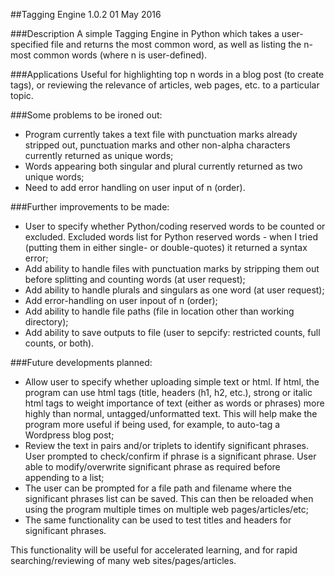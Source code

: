 ##Tagging Engine 1.0.2
01 May 2016

###Description
A simple Tagging Engine in Python which takes a user-specified file and
returns the most common word, as well as listing the n-most common words
(where n is user-defined).

###Applications
Useful for highlighting top n words in a blog post (to create tags), or
reviewing the relevance of articles, web pages, etc. to a particular topic.

###Some problems to be ironed out:
* Program currently takes a text file with punctuation marks already stripped out, punctuation marks and other non-alpha characters currently returned as unique words;
* Words appearing both singular and plural currently returned as two unique words;
* Need to add error handling on user input of n (order).

###Further improvements to be made:
* User to specify whether Python/coding reserved words to be counted or excluded. Excluded words list for Python reserved words - when I tried (putting them in either single- or double-quotes) it returned a syntax error;
* Add ability to handle files with punctuation marks by stripping them out before splitting and counting words (at user request);
* Add ability to handle plurals and singulars as one word  (at user request);
* Add error-handling on user inpout of n (order);
* Add ability to handle file paths (file in location other than working directory);
* Add ability to save outputs to file (user to sepcify: restricted counts, full counts, or both).

###Future developments planned:
* Allow user to specify whether uploading simple text or html. If html, the program can use html tags (title, headers (h1, h2, etc.), strong or italic html tags to weight importance of text (either as words or phrases) more highly than normal, untagged/unformatted text. This will help make the program more useful if being used, for example, to auto-tag a Wordpress blog post;
* Review the text in pairs and/or triplets to identify significant phrases. User prompted to check/confirm if phrase is a significant phrase. User able to modify/overwrite significant phrase as required before appending to a list;
* The user can be prompted for a file path and filename where the significant phrases list can be saved. This can then be reloaded when using the program multiple times on multiple web pages/articles/etc;
* The same functionality can be used to test titles and headers for significant phrases.

This functionality will be useful for accelerated learning, and for rapid searching/reviewing of many web sites/pages/articles.

